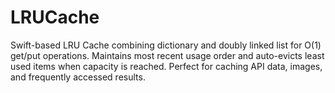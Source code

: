 # LRUCache
Swift-based LRU Cache combining dictionary and doubly linked list for O(1) get/put operations. Maintains most recent usage order and auto-evicts least used items when capacity is reached. Perfect for caching API data, images, and frequently accessed results.
